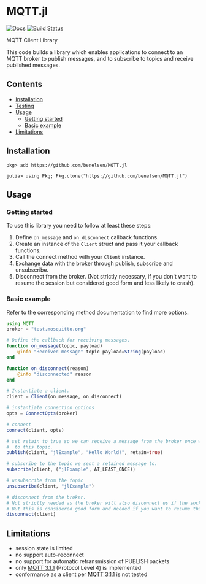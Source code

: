 # MQTT.jl

[![Docs](https://img.shields.io/badge/docs-dev-blue.svg)][dev-docs-url]
[![Build Status][travis-badge-url]][travis-url]

MQTT Client Library

This code builds a library which enables applications to connect to an MQTT broker to publish messages, and to subscribe to topics and receive published messages.

## Contents
* [Installation](#installation)
* [Testing](#testing)
* [Usage](#usage)
    * [Getting started](#getting-started)
    * [Basic example](#basic-example)
* [Limitations](#limitations)

## Installation
```julia-repl
pkg> add https://github.com/benelsen/MQTT.jl
```

```julia-repl
julia> using Pkg; Pkg.clone("https://github.com/benelsen/MQTT.jl")
```

## Usage

### Getting started
To use this library you need to follow at least these steps:
1. Define `on_message` and `on_disconnect` callback functions.
2. Create an instance of the `Client` struct and pass it your callback functions.
3. Call the connect method with your `Client` instance.
4. Exchange data with the broker through publish, subscribe and unsubscribe.
5. Disconnect from the broker. (Not strictly necessary, if you don't want to resume the session but considered good form and less likely to crash).

### Basic example
Refer to the corresponding method documentation to find more options.

```julia
using MQTT
broker = "test.mosquitto.org"

# Define the callback for receiving messages.
function on_message(topic, payload)
    @info "Received message" topic payload=String(payload)
end

function on_disconnect(reason)
    @info "disconnected" reason
end

# Instantiate a client.
client = Client(on_message, on_disconnect)

# instantiate connection options
opts = ConnectOpts(broker)

# connect
connect(client, opts)

# set retain to true so we can receive a message from the broker once we subscribe
#  to this topic.
publish(client, "jlExample", "Hello World!", retain=true)

# subscribe to the topic we sent a retained message to.
subscribe(client, ("jlExample", AT_LEAST_ONCE))

# unsubscribe from the topic
unsubscribe(client, "jlExample")

# disconnect from the broker.
# Not strictly needed as the broker will also disconnect us if the socket is closed.
# But this is considered good form and needed if you want to resume this session later.
disconnect(client)
```

## Limitations
- session state is limited
- no support auto-reconnect
- no support for automatic retransmission of PUBLISH packets
- only [MQTT 3.1.1][mqtt-spec] (Protocol Level 4) is implemented
- conformance as a client per [MQTT 3.1.1][mqtt-spec-conformance] is not tested

[dev-docs-url]: https://benelsen.github.io/MQTT.jl/julia1-support/

[travis-url]: https://travis-ci.org/benelsen/MQTT.jl
[travis-badge-url]: https://travis-ci.org/benelsen/MQTT.jl.svg?branch=julia1-support

[mqtt-spec]: http://docs.oasis-open.org/mqtt/mqtt/v3.1.1/errata01/os/mqtt-v3.1.1-errata01-os-complete.html
[mqtt-spec-conformance]: http://docs.oasis-open.org/mqtt/mqtt/v3.1.1/errata01/os/mqtt-v3.1.1-errata01-os-complete.html#_Toc442180942
